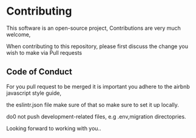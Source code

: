# Contributing

This software is an open-source project, Contributions are very much welcome,

When contributing to this repository, please first discuss the change you wish to make via Pull requests



## Code of Conduct

For you pull request to be merged it is important you adhere to the airbnb javascript style guide,

the eslintr.json file make sure  of that so make sure to set it up locally.

do0 not push development-related files, e.g .env,migration directopries.


Looking forward to working with you..

